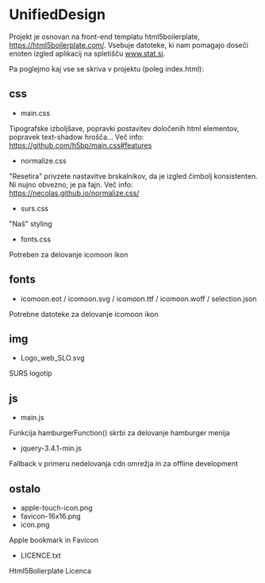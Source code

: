 # UnifiedDesign

Projekt je osnovan na front-end templatu html5boilerplate, https://html5boilerplate.com/.
Vsebuje datoteke, ki nam pomagajo doseči enoten izgled aplikacij na spletišču www.stat.si.

Pa poglejmo kaj vse se skriva v projektu (poleg index.html):

## css
- main.css

Tipografske izboljšave, popravki postavitev določenih html elementov, popravek text-shadow hrošča...
Več info: https://github.com/h5bp/main.css#features

- normalize.css

"Resetira" privzete nastavitve brskalnikov, da je izgled čimbolj konsistenten.
Ni nujno obvezno, je pa fajn. Več info: https://necolas.github.io/normalize.css/

- surs.css

"Naš" styling
 
- fonts.css

Potreben za delovanje icomoon ikon


## fonts
- icomoon.eot / icomoon.svg / icomoon.ttf / icomoon.woff / selection.json

Potrebne datoteke za delovanje icomoon ikon

## img
- Logo_web_SLO.svg

SURS logotip


## js
 - main.js

Funkcija hamburgerFunction() skrbi za delovanje hamburger menija

- jquery-3.4.1-min.js 

Fallback v primeru nedelovanja cdn omrežja in za offline development


## ostalo

- apple-touch-icon.png
- favicon-16x16.png
- icon.png

Apple bookmark in Favicon 

- LICENCE.txt

Html5Bolierplate Licenca
